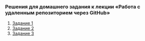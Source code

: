 ### Решения для домашнего задания к лекции «Работа с удаленным репозиторием через GitHub»

1. [Задание 1](https://github.com/Dmitry-A-K/Netology_homework_NeuroStartUp)
2. [Задание 2](https://github.com/Dmitry-A-K/Netology_homework_NeuroStartUp/tree/new-text)
3. [Задание 3](https://github.com/Dmitry-A-K/Netology_homework_git-2-homeworks-merge)
